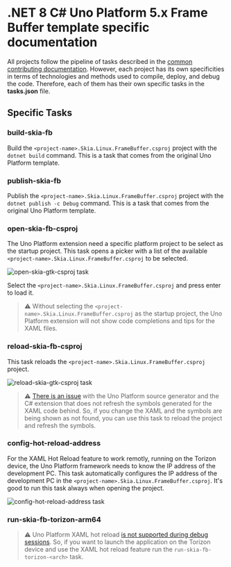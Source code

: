 # .NET 8 C# Uno Platform 5.x Frame Buffer template specific documentation

All projects follow the pipeline of tasks described in the [common contributing documentation](https://github.com/toradex/vscode-torizon-templates/blob/bookworm/CONTRIBUTING.md#contributing-templates). However, each project has its own specificities in terms of technologies and methods used to compile, deploy, and debug the code. Therefore, each of them has their own specific tasks in the **tasks.json** file.

## Specific Tasks

### build-skia-fb

Build the `<project-name>.Skia.Linux.FrameBuffer.csproj` project with the `dotnet build` command. This is a task that comes from the original Uno Platform template.

### publish-skia-fb

Publish the `<project-name>.Skia.Linux.FrameBuffer.csproj` project with the `dotnet publish -c Debug` command. This is a task that comes from the original Uno Platform template.

### open-skia-fb-csproj

The Uno Platform extension need a specific platform project to be select as the startup project. This task opens a picker with a list of the available `<project-name>.Skia.Linux.FrameBuffer.csproj` to be selected.

![open-skia-gtk-csproj task](https://github.com/toradex/vscode-torizon-templates-documentation/blob/bookworm/dotnetUno5/open-skia-gtk-csproj.jpg?raw=true)

Select the `<project-name>.Skia.Linux.FrameBuffer.csproj` and press enter to load it.

> ⚠️ Without selecting the `<project-name>.Skia.Linux.FrameBuffer.csproj` as the startup project, the Uno Platform extension will not show code completions and tips for the XAML files.

### reload-skia-fb-csproj

This task reloads the `<project-name>.Skia.Linux.FrameBuffer.csproj` project.

![reload-skia-gtk-csproj task](https://github.com/toradex/vscode-torizon-templates-documentation/blob/bookworm/dotnetUno5/reload-skia-gtk-csproj.jpg?raw=true)

> ⚠️ [There is an issue](https://github.com/unoplatform/uno/issues/14710) with the Uno Platform source generator and the C# extension that does not refresh the symbols generated for the XAML code behind. So, if you change the XAML and the symbols are being shown as not found, you can use this task to reload the project and refresh the symbols.

### config-hot-reload-address

For the XAML Hot Reload feature to work remotly, running on the Torizon device, the Uno Platform framework needs to know the IP address of the development PC. This task automatically configures the IP address of the development PC in the `<project-name>.Skia.Linux.FrameBuffer.csproj`. It's good to run this task always when opening the project.

![config-hot-reload-address task](https://github.com/toradex/vscode-torizon-templates-documentation/blob/bookworm/dotnetUno5/config-hot-reload-address.jpg?raw=true)

### run-skia-fb-torizon-arm64

> ⚠️ Uno Platform XAML hot reload [is not supported during debug sessions](https://platform.uno/docs/articles/features/working-with-xaml-hot-reload.html?tabs=vscode%2Cskia#vs-code). So, if you want to launch the application on the Torizon device and use the XAML hot reload feature run the `run-skia-fb-torizon-<arch>` task.
